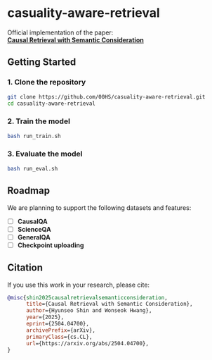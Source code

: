 # casuality-aware-retrieval

Official implementation of the paper:  
**[Causal Retrieval with Semantic Consideration](https://arxiv.org/abs/2504.04700)** 

## Getting Started

### 1. Clone the repository

```bash
git clone https://github.com/00HS/casuality-aware-retrieval.git
cd casuality-aware-retrieval
```

### 2. Train the model

```bash 
bash run_train.sh
```

### 3. Evaluate the model

```bash 
bash run_eval.sh
```

## Roadmap

We are planning to support the following datasets and features:

- [ ] **CausalQA**
- [ ] **ScienceQA**
- [ ] **GeneralQA**
- [ ] **Checkpoint uploading**

## Citation

If you use this work in your research, please cite:

```bibtex
@misc{shin2025causalretrievalsemanticconsideration,
      title={Causal Retrieval with Semantic Consideration}, 
      author={Hyunseo Shin and Wonseok Hwang},
      year={2025},
      eprint={2504.04700},
      archivePrefix={arXiv},
      primaryClass={cs.CL},
      url={https://arxiv.org/abs/2504.04700}, 
}
```